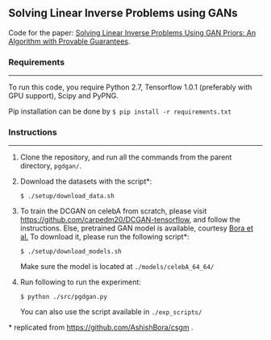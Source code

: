 ## Solving Linear Inverse Problems using GANs

Code for the paper: [Solving Linear Inverse Problems Using GAN Priors: An Algorithm with Provable Guarantees](https://arxiv.org/abs/1802.08406).

### Requirements 
---
To run this code, you require Python 2.7, Tensorflow 1.0.1 (preferably with GPU support), Scipy and PyPNG.

Pip installation can be done by ```$ pip install -r requirements.txt```

### Instructions
---

1. Clone the repository, and run all the commands from the parent directory, ```pgdgan/```.

2. Download the datasets with the script*:
    ```shell
    $ ./setup/download_data.sh 
    ```
3. To train the DCGAN on celebA from scratch, please visit https://github.com/carpedm20/DCGAN-tensorflow, and follow the instructions.
 Else, pretrained GAN model is available, courtesy [Bora et al.](https://github.com/AshishBora/csgm) 
 To download it, please run the following script*: 
   ```shell
   $ ./setup/download_models.sh
   ```
   Make sure the model is located at ```./models/celebA_64_64/```
4. Run following to run the experiment:
    ```shell
    $ python ./src/pgdgan.py
    ```
    You can also use the script available in ```./exp_scripts/```


\* replicated from https://github.com/AshishBora/csgm .
